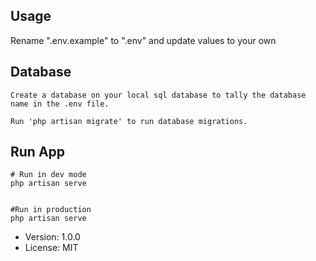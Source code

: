 ## Usage

Rename ".env.example" to ".env" and update values to your own


## Database
```
Create a database on your local sql database to tally the database name in the .env file.

Run 'php artisan migrate' to run database migrations.
```
## Run App
```
# Run in dev mode
php artisan serve


#Run in production
php artisan serve
```

- Version: 1.0.0
- License: MIT